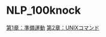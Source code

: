 # NLP_100knock

[第1章：準備運動](https://colab.research.google.com/drive/1hj6nx8XVwjKwVP-VInbinZ6n45TjjexP?usp=sharing)
[第2章：UNIXコマンド](https://colab.research.google.com/drive/1GoCRZUJ7V478MDM6qIZB2FexRcFtG811?usp=sharing)
